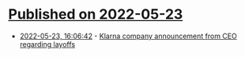 # [Published on 2022-05-23](index.md)

* [2022-05-23, 16:06:42](https://news.ycombinator.com/item?id=31480805) - [Klarna company announcement from CEO regarding layoffs](https://www.klarna.com/uk/blog/company-announcement-from-ceo-sebastian/)
